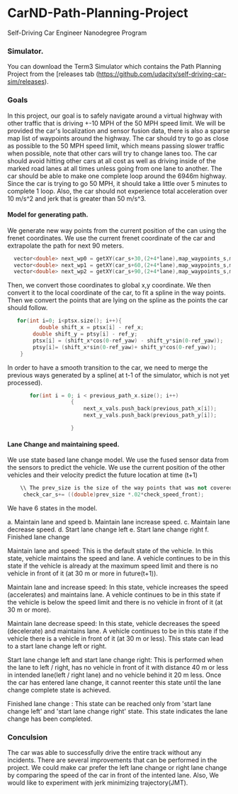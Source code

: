 # CarND-Path-Planning-Project
Self-Driving Car Engineer Nanodegree Program
   
### Simulator.
You can download the Term3 Simulator which contains the Path Planning Project from the [releases tab (https://github.com/udacity/self-driving-car-sim/releases).

### Goals
In this project, our goal is to safely navigate around a virtual highway with other traffic that is driving +-10 MPH of the 50 MPH speed limit. We will be provided the car's localization and sensor fusion data, there is also a sparse map list of waypoints around the highway. The car should try to go as close as possible to the 50 MPH speed limit, which means passing slower traffic when possible, note that other cars will try to change lanes too. The car should avoid hitting other cars at all cost as well as driving inside of the marked road lanes at all times unless going from one lane to another. The car should be able to make one complete loop around the 6946m highway. Since the car is trying to go 50 MPH, it should take a little over 5 minutes to complete 1 loop. Also, the car should not experience total acceleration over 10 m/s^2 and jerk that is greater than 50 m/s^3.

#### Model for generating path.

We generate new way points from the current position of the can using the frenet coordinates. We use the current frenet coordinate of the car and extrapolate the path for next 90 meters. 

```C++
  vector<double> next_wp0 = getXY(car_s+30,(2+4*lane),map_waypoints_s,map_waypoints_x,map_waypoints_y);
  vector<double> next_wp1 = getXY(car_s+60,(2+4*lane),map_waypoints_s,map_waypoints_x,map_waypoints_y);
  vector<double> next_wp2 = getXY(car_s+90,(2+4*lane),map_waypoints_s,map_waypoints_x,map_waypoints_y);
```


Then, we convert those coordinates to global x,y coordinate. We then convert it to the local coordinate of the car, to fit a spline in the way points.
Then we convert the points that are lying on the spline as the points the car should follow.

```C++
   for(int i=0; i<ptsx.size(); i++){
          double shift_x = ptsx[i] - ref_x;
        double shift_y = ptsy[i] - ref_y;
        ptsx[i] = (shift_x*cos(0-ref_yaw) - shift_y*sin(0-ref_yaw));
        ptsy[i]= (shift_x*sin(0-ref_yaw)+ shift_y*cos(0-ref_yaw));
    }
```

In order to have a smooth transition to the car, we need to merge the previous ways generated by a spline( at t-1 of the simulator, which is not yet processed). 

```C++
       for(int i = 0; i < previous_path_x.size(); i++)
                    {
                        next_x_vals.push_back(previous_path_x[i]);
                        next_y_vals.push_back(previous_path_y[i]);

                    }
```


#### Lane Change and maintaining speed.


We use state based lane change model. We use the fused sensor data from the sensors to predict the vehicle. We use the current position of the other vehicles and their velocity predict the future location at time (t+1)

```C++
    \\ The prev_size is the size of the way points that was not covered by the current iteration of the simulator.
     check_car_s+= ((double)prev_size *.02*check_speed_front);
```

We have 6 states in the model.

a. Maintain lane and speed
b. Maintain lane increase speed.
c. Maintain lane decrease speed.
d. Start lane change left
e. Start lane change right
f. Finished lane change 

Maintain lane and speed:
This is the default state of the vehicle. In this state, vehicle maintains the speed and lane. A vehicle continues to be in this state if the vehicle is already at the maximum speed limit and there is no vehicle in front of it (at 30 m or more in future(t+1)).

Maintain lane and increase speed:
In this state, vehicle increases the speed (accelerates) and maintains lane. A vehicle continues to be in this state if the vehicle is below the speed limit and there is no vehicle in front of it (at 30 m or more).

Maintain lane decrease speed:
In this state, vehicle decreases the speed (decelerate) and maintains lane. A vehicle continues to be in this state if the vehicle there is a vehicle in front of it (at 30 m or less). This state can lead to a start lane change left or right.

Start lane change left and start lane change right:
This is performed when the lane to left / right, has no vehicle in front of it with distance 40 m or less in intended lane(left / right lane) and no vehicle behind it 20 m less. Once the car has entered lane change, it cannot reenter this state until the lane change complete state is achieved.

 Finished lane change :
 This state can be reached only from 'start lane change left' and 'start lane change right' state. This state indicates the lane change has been completed.

 ### Conculsion

 The car was able to successfully drive the entire track without any incidents. There are several improvements that can be performed in the project. We could make car prefer the left lane change or right lane change by comparing the speed of the car in front of the intented lane. 
 Also, We would like to experiment with jerk minimizing trajectory(JMT).